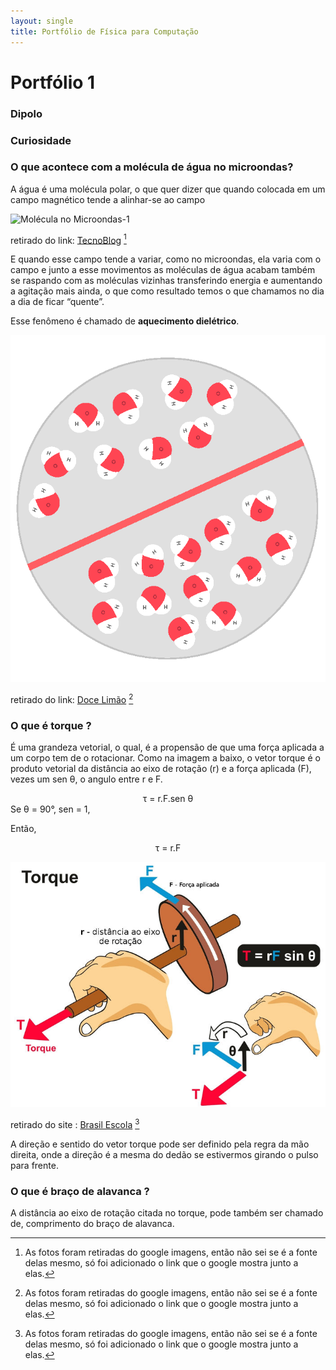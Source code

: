 ```yaml
---
layout: single
title: Portfólio de Física para Computação
---
```


# Portfólio 1

### Dipolo
 

### Curiosidade
###  O que acontece com a molécula de água no microondas?
A água é uma molécula polar, o que quer dizer que quando colocada em um campo magnético tende a alinhar-se ao campo

![Molécula no Microondas-1](/images/molecula1.gif)

retirado do link: [TecnoBlog](https://tecnoblog.net/meiobit/421847/como-funciona-um-forno-de-micro-ondas/) [^1]

E quando esse campo tende a variar, como no microondas, ela varia com o campo e junto a esse movimentos as moléculas de água acabam também se raspando com as moléculas vizinhas transferindo energia e aumentando a agitação mais ainda, o que como resultado temos o que chamamos no dia a dia de ficar “quente”.

Esse fenômeno é chamado de **aquecimento dielétrico**.

![Molécula no Microondas-2](images/molecula2.gif)

retirado do link: [Doce Limão](https://www.docelimao.com.br/site/tv-de-bem/2660-tv-de-bem-16-video-2-processos-que-desvitalizam-e-intoxicam-alimentos-microondas.html) [^1]

### O que é torque ?
É uma grandeza vetorial, o qual, é a propensão de que uma força aplicada a um corpo tem de o rotacionar. Como na imagem a baixo, o vetor torque é o produto vetorial da distância ao eixo de rotação (r) e a força aplicada (F), vezes um sen θ, o angulo entre r e F.
<center>τ = r.F.sen θ</center>
Se θ = 90°, sen = 1,

Então,
<center>τ = r.F</center>


![Mão Torque](images/torque-esquema.jpg)

retirado do site : [Brasil Escola](https://brasilescola.uol.com.br/fisica/torque-uma-forca.htm) [^1]

A direção e sentido do vetor torque pode ser definido pela regra da mão direita, onde a direção é a mesma do dedão se estivermos girando o pulso para frente.

### O que é braço de alavanca ?
A distância ao eixo de rotação citada no torque, pode também ser chamado de, comprimento do braço de alavanca.


[^1]: As fotos foram retiradas do google imagens, então não sei se é a fonte delas mesmo, só foi adicionado o link que o google mostra junto a elas.
